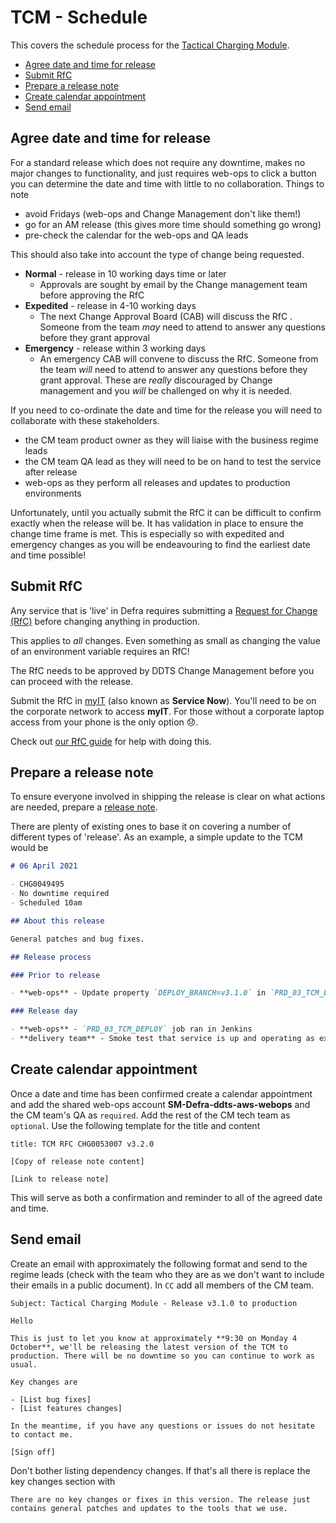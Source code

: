 # TCM - Schedule

This covers the schedule process for the [Tactical Charging Module](https://github.com/DEFRA/sroc-tcm-admin).

- [Agree date and time for release](#agree-date-and-time-for-release)
- [Submit RfC](#submit-rfc)
- [Prepare a release note](#prepare-a-release-note)
- [Create calendar appointment](#create-calendar-appointment)
- [Send email](#send-email)

## Agree date and time for release

For a standard release which does not require any downtime, makes no major changes to functionality, and just requires web-ops to click a button you can determine the date and time with little to no collaboration. Things to note

- avoid Fridays (web-ops and Change Management don't like them!)
- go for an AM release (this gives more time should something go wrong)
- pre-check the calendar for the web-ops and QA leads

This should also take into account the type of change being requested.

- **Normal** - release in 10 working days time or later
  - Approvals are sought by email by the Change management team before approving the RfC
- **Expedited** - release in 4-10 working days
  - The next Change Approval Board (CAB) will discuss the RfC . Someone from the team _may_ need to attend to answer any questions before they grant approval
- **Emergency** - release within 3 working days
  - An emergency CAB will convene to discuss the RfC. Someone from the team _will_ need to attend to answer any questions before they grant approval. These are _really_ discouraged by Change management and you _will_ be challenged on why it is needed.

If you need to co-ordinate the date and time for the release you will need to collaborate with these stakeholders.

- the CM team product owner as they will liaise with the business regime leads
- the CM team QA lead as they will need to be on hand to test the service after release
- web-ops as they perform all releases and updates to production environments

Unfortunately, until you actually submit the RfC it can be difficult to confirm exactly when the release will be. It has validation in place to ensure the change time frame is met. This is especially so with expedited and emergency changes as you will be endeavouring to find the earliest date and time possible!

## Submit RfC

Any service that is 'live' in Defra requires submitting a [Request for Change (RfC)](https://wiki.en.it-processmaps.com/index.php/Checklist_Request_for_Change_RFC) before changing anything in production.

This applies to _all_ changes. Even something as small as changing the value of an environment variable requires an RfC!

The RfC needs to be approved by DDTS Change Management before you can proceed with the release.

Submit the RfC in [myIT](https://defra.service-now.com) (also known as **Service Now**). You'll need to be on the corporate network to access **myIT**. For those without a corporate laptop access from your phone is the only option 😞.

Check out [our RfC guide](/rfc/README.md) for help with doing this.

## Prepare a release note

To ensure everyone involved in shipping the release is clear on what actions are needed, prepare a [release note](https://gitlab-dev.aws-int.defra.cloud/open/release-notes).

There are plenty of existing ones to base it on covering a number of different types of 'release'. As an example, a simple update to the TCM would be

```markdown
# 06 April 2021

- CHG0049495
- No downtime required
- Scheduled 10am

## About this release

General patches and bug fixes.

## Release process

### Prior to release

- **web-ops** - Update property `DEPLOY_BRANCH=v3.1.0` in `PRD_03_TCM_DEPLOY` job in Jenkins

### Release day

- **web-ops** - `PRD_03_TCM_DEPLOY` job ran in Jenkins
- **delivery team** - Smoke test that service is up and operating as expected
```

## Create calendar appointment

Once a date and time has been confirmed create a calendar appointment and add the shared web-ops account **SM-Defra-ddts-aws-webops** and the CM team's QA as `required`. Add the rest of the CM tech team as `optional`. Use the following template for the title and content

```text
title: TCM RFC CHG0053007 v3.2.0

[Copy of release note content]

[Link to release note]
```

This will serve as both a confirmation and reminder to all of the agreed date and time.

## Send email

Create an email with approximately the following format and send to the regime leads (check with the team who they are as we don't want to include their emails in a public document). In `CC` add all members of the CM team.

```text
Subject: Tactical Charging Module - Release v3.1.0 to production

Hello

This is just to let you know at approximately **9:30 on Monday 4 October**, we'll be releasing the latest version of the TCM to production. There will be no downtime so you can continue to work as usual.

Key changes are

- [List bug fixes]
- [List features changes]

In the meantime, if you have any questions or issues do not hesitate to contact me.

[Sign off]
```

Don't bother listing dependency changes. If that's all there is replace the key changes section with

```text
There are no key changes or fixes in this version. The release just contains general patches and updates to the tools that we use.
```
